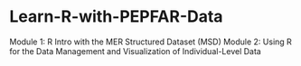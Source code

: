 # Learn-R-with-PEPFAR-Data

Module 1: R Intro with the MER Structured Dataset (MSD)
Module 2: Using R for the Data Management and Visualization of Individual-Level Data

